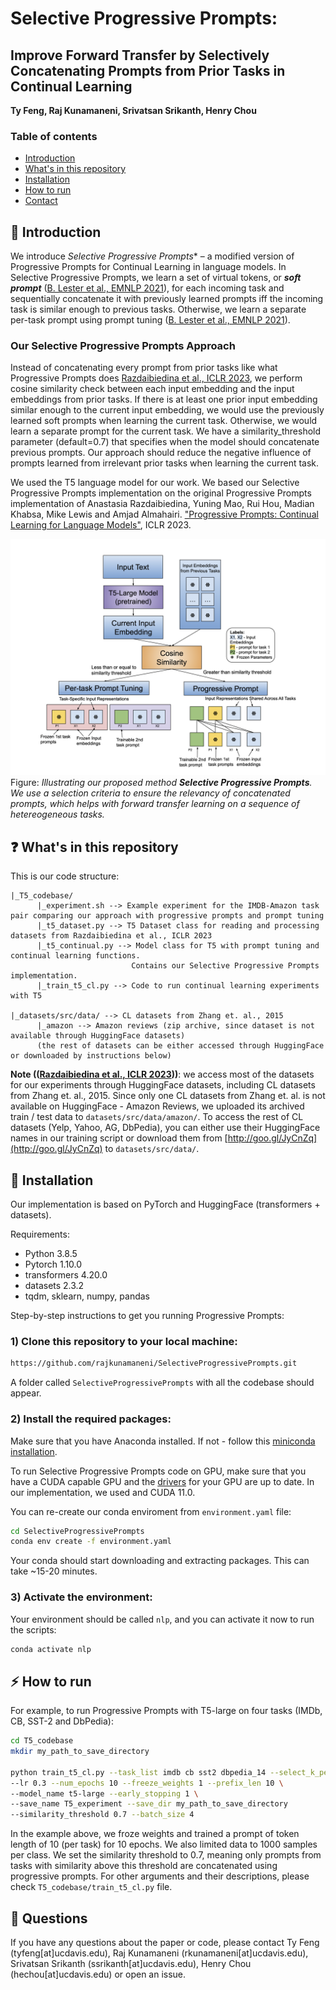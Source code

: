 # Selective Progressive Prompts: 
## Improve Forward Transfer by Selectively Concatenating Prompts from Prior Tasks in Continual Learning

**Ty Feng, Raj Kunamaneni, Srivatsan Srikanth, Henry Chou**

### Table of contents
* [Introduction](#star2-introduction)
* [What's in this repository](#question-whats-in-this-repository)
* [Installation](#wrench-installation)
* [How to run](#zap-how-to-run) 
* [Contact](#raising_hand-questions)


## :star2: Introduction
We introduce *Selective Progressive Prompts** – a modified version of Progressive Prompts for Continual Learning in language models. In Selective Progressive Prompts, we learn a set of virtual tokens, or ***soft prompt*** ([B. Lester et al., EMNLP 2021](https://arxiv.org/pdf/2104.08691.pdf)), for each incoming task and sequentially concatenate it with previously learned prompts iff the incoming task is similar enough to previous tasks. Otherwise, we learn a separate per-task prompt using prompt tuning ([B. Lester et al., EMNLP 2021](https://arxiv.org/pdf/2104.08691.pdf)). 


### Our Selective Progressive Prompts Approach
Instead of concatenating every prompt from prior tasks like what Progressive Prompts does [Razdaibiedina et al., ICLR 2023](https://arxiv.org/abs/2301.12314), we perform cosine similarity check between each input embedding and the input embeddings from prior tasks. If there is at least one prior input embedding similar enough to the current input embedding, we would use the previously learned soft prompts when learning the current task. Otherwise, we would learn a separate prompt for the current task. We have a similarity_threshold parameter (default=0.7) that specifies when the model should concatenate previous prompts. Our approach should reduce the negative influence of prompts learned from irrelevant prior tasks when learning the current task.

We used the T5 language model for our work. We based our Selective Progressive Prompts implementation on the original Progressive Prompts implementation of Anastasia Razdaibiedina, Yuning Mao, Rui Hou, Madian Khabsa, Mike Lewis and Amjad Almahairi. ["Progressive Prompts: Continual Learning for Language Models"](https://arxiv.org/abs/2301.12314), ICLR 2023.

![Selective Progressive Prompts](/images/Selective_illustration.png)
Figure: *Illustrating our proposed method **Selective Progressive Prompts**. We use a selection criteria to ensure the relevancy of concatenated prompts, which helps with forward transfer learning on a sequence of hetereogeneous tasks.*

## :question: What's in this repository

This is our code structure:

```
|_T5_codebase/
      |_experiment.sh --> Example experiment for the IMDB-Amazon task pair comparing our approach with progressive prompts and prompt tuning
      |_t5_dataset.py --> T5 Dataset class for reading and processing datasets from Razdaibiedina et al., ICLR 2023
      |_t5_continual.py --> Model class for T5 with prompt tuning and continual learning functions. 
                           Contains our Selective Progressive Prompts implementation.
      |_train_t5_cl.py --> Code to run continual learning experiments with T5 
      
|_datasets/src/data/ --> CL datasets from Zhang et. al., 2015
      |_amazon --> Amazon reviews (zip archive, since dataset is not available through HuggingFace datasets)
      (the rest of datasets can be either accessed through HuggingFace or downloaded by instructions below)
```

**Note (([Razdaibiedina et al., ICLR 2023](https://arxiv.org/abs/2301.12314)))**: we access most of the datasets for our experiments through HuggingFace datasets, including CL datasets from Zhang et. al., 2015. Since only one CL datasets from Zhang et. al. is not available on HuggingFace - Amazon Reviews, we uploaded its archived train / test data to ```datasets/src/data/amazon/```. To access the rest of CL datasets (Yelp, Yahoo, AG, DbPedia), you can either use their HuggingFace names in our training script or download them from [http://goo.gl/JyCnZq](http://goo.gl/JyCnZq) to ```datasets/src/data/```.

## :wrench: Installation

Our implementation is based on PyTorch and HuggingFace (transformers + datasets). 

Requirements:
* Python 3.8.5
* Pytorch 1.10.0
* transformers 4.20.0
* datasets 2.3.2
* tqdm, sklearn, numpy, pandas

Step-by-step instructions to get you running Progressive Prompts:

### 1) Clone this repository to your local machine:

```bash
https://github.com/rajkunamaneni/SelectiveProgressivePrompts.git
```  

A folder called ```SelectiveProgressivePrompts``` with all the codebase should appear.

### 2) Install the required packages:

Make sure that you have Anaconda installed. If not - follow this [miniconda installation](https://docs.conda.io/en/latest/miniconda.html).

To run Selective Progressive Prompts code on GPU, make sure that you have a CUDA capable GPU and the [drivers](https://www.nvidia.com/download/index.aspx?lang=en-us) for your GPU are up to date. In our implementation, we used and CUDA 11.0.

You can re-create our conda enviroment from ```environment.yaml``` file:

```bash
cd SelectiveProgressivePrompts
conda env create -f environment.yaml
```

Your conda should start downloading and extracting packages. This can take ~15-20 minutes.

### 3) Activate the environment:

Your environment should be called ```nlp```, and you can activate it now to run the scripts:

```bash
conda activate nlp
```

## :zap: How to run 

For example, to run Progressive Prompts with T5-large on four tasks (IMDb, CB, SST-2 and DbPedia):
```bash
cd T5_codebase
mkdir my_path_to_save_directory

python train_t5_cl.py --task_list imdb cb sst2 dbpedia_14 --select_k_per_class 1000 \
--lr 0.3 --num_epochs 10 --freeze_weights 1 --prefix_len 10 \
--model_name t5-large --early_stopping 1 \
--save_name T5_experiment --save_dir my_path_to_save_directory
--similarity_threshold 0.7 --batch_size 4
```

In the example above, we froze weights and trained a prompt of token length of 10 (per task) for 10 epochs. We also limited data to 1000 samples per class. We set the similarity threshold to 0.7, meaning only prompts from tasks with similarity above this threshold are concatenated using progressive prompts.
For other arguments and their descriptions, please check ```T5_codebase/train_t5_cl.py``` file.


## :raising_hand: Questions
If you have any questions about the paper or code, please contact Ty Feng (tyfeng[at]ucdavis.edu), Raj Kunamaneni (rkunamaneni[at]ucdavis.edu), Srivatsan Srikanth (ssrikanth[at]ucdavis.edu), Henry Chou (hechou[at]ucdavis.edu) or open an issue. 
